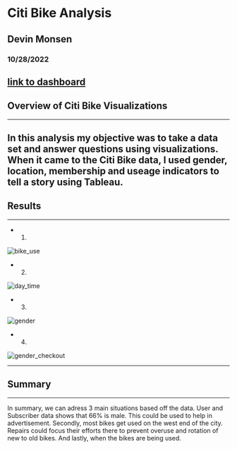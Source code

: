 # Citi Bike Analysis
## Devin Monsen
### 10/28/2022
[link to dashboard](https://public.tableau.com/app/profile/devinjaxues/viz/CitiBike_Visualizations_16669190569950/FinalPresentation)
---
## Overview of Citi Bike Visualizations ##
---
In this analysis my objective was to take a data set and answer questions using visualizations. When it came to the Citi Bike data, I used gender, location, membership and useage indicators to tell a story using Tableau.
---
## Results ##
---
- 1.
![bike_use](https://github.com/DevinJaxues/bikesharing/blob/90f8f2a5606cd4d428a1bb31aeff5381bc456f5a/images/bike_useage.PNG)

- 2.
![day_time](https://github.com/DevinJaxues/bikesharing/blob/a329ae0c717f60796ec5ea28e2bf20d0e2cfcaeb/images/day_time.PNG)

- 3.
![gender](https://github.com/DevinJaxues/bikesharing/blob/a329ae0c717f60796ec5ea28e2bf20d0e2cfcaeb/images/gender.PNG)

- 4.
![gender_checkout](https://github.com/DevinJaxues/bikesharing/blob/a329ae0c717f60796ec5ea28e2bf20d0e2cfcaeb/images/gender_checkout.PNG)

---
## Summary ##
---

In summary, we can adress 3 main situations based off the data. User and Subscriber data shows that 66% is male. This could be used to help in advertisement. Secondly, most bikes get used on the west end of the city. Repairs could focus their efforts there to prevent overuse and rotation of new to old bikes. And lastly, when the bikes are being used.
